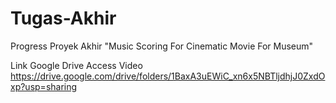 # Tugas-Akhir
Progress Proyek Akhir "Music Scoring For Cinematic Movie For Museum"

Link Google Drive Access Video
https://drive.google.com/drive/folders/1BaxA3uEWiC_xn6x5NBTljdhjJ0ZxdOxp?usp=sharing
